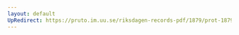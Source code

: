 ```yaml
---
layout: default
UpRedirect: https://pruto.im.uu.se/riksdagen-records-pdf/1879/prot-1879--ak--043/prot-1879--ak--043_052.pdf
---
```

